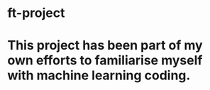 # ft-project
# This project has been part of my own efforts to familiarise myself with machine learning coding.
